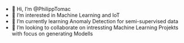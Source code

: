 - 👋 Hi, I’m @PhilippTomac
- 👀 I’m interested in Machine Learning and IoT
- 🌱 I’m currently learning Anomaly Detection for semi-supervised data
- 💞️ I’m looking to collaborate on intressting Machine Learning Projekts with focus on generating Modells

